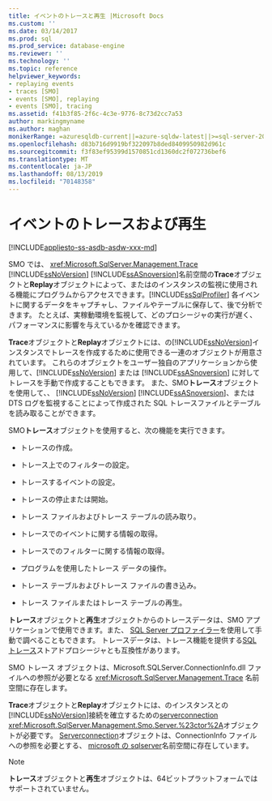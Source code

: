 ```yaml
---
title: イベントのトレースと再生 |Microsoft Docs
ms.custom: ''
ms.date: 03/14/2017
ms.prod: sql
ms.prod_service: database-engine
ms.reviewer: ''
ms.technology: ''
ms.topic: reference
helpviewer_keywords:
- replaying events
- traces [SMO]
- events [SMO], replaying
- events [SMO], tracing
ms.assetid: f41b3f85-2f6c-4c3e-9776-8c73d2cc7a53
author: markingmyname
ms.author: maghan
monikerRange: =azuresqldb-current||=azure-sqldw-latest||>=sql-server-2016||=sqlallproducts-allversions||>=sql-server-linux-2017||=azuresqldb-mi-current
ms.openlocfilehash: d83b716d9919bf322097b8ded8409950982d961c
ms.sourcegitcommit: f3f83ef95399d1570851cd1360dc2f072736bef6
ms.translationtype: MT
ms.contentlocale: ja-JP
ms.lasthandoff: 08/13/2019
ms.locfileid: "70148358"
---
```

# <a name="tracing-and-replaying-events"></a>イベントのトレースおよび再生
[!INCLUDE[appliesto-ss-asdb-asdw-xxx-md](../../../includes/appliesto-ss-asdb-asdw-xxx-md.md)]

  SMO では、 <xref:Microsoft.SqlServer.Management.Trace> [!INCLUDE[ssNoVersion](../../../includes/ssnoversion-md.md)] [!INCLUDE[ssASnoversion](../../../includes/ssasnoversion-md.md)]名前空間の**Trace**オブジェクトと**Replay**オブジェクトによって、またはのインスタンスの監視に使用される機能にプログラムからアクセスできます。[!INCLUDE[ssSqlProfiler](../../../includes/sssqlprofiler-md.md)] 各イベントに関するデータをキャプチャし、ファイルやテーブルに保存して、後で分析できます。 たとえば、実稼動環境を監視して、どのプロシージャの実行が遅く、パフォーマンスに影響を与えているかを確認できます。  
  
 **Trace**オブジェクトと**Replay**オブジェクトには、の[!INCLUDE[ssNoVersion](../../../includes/ssnoversion-md.md)]インスタンスでトレースを作成するために使用できる一連のオブジェクトが用意されています。 これらのオブジェクトをユーザー独自のアプリケーションから使用して、[!INCLUDE[ssNoVersion](../../../includes/ssnoversion-md.md)] または [!INCLUDE[ssASnoversion](../../../includes/ssasnoversion-md.md)] に対してトレースを手動で作成することもできます。 また、SMO**トレース**オブジェクトを使用して、、 [!INCLUDE[ssNoVersion](../../../includes/ssnoversion-md.md)] [!INCLUDE[ssASnoversion](../../../includes/ssasnoversion-md.md)]、または DTS ログを監視することによって作成された SQL トレースファイルとテーブルを読み取ることができます。  
  
 SMO**トレース**オブジェクトを使用すると、次の機能を実行できます。  
  
-   トレースの作成。  
  
-   トレース上でのフィルターの設定。  
  
-   トレースするイベントの設定。  
  
-   トレースの停止または開始。  
  
-   トレース ファイルおよびトレース テーブルの読み取り。  
  
-   トレースでのイベントに関する情報の取得。  
  
-   トレースでのフィルターに関する情報の取得。  
  
-   プログラムを使用したトレース データの操作。  
  
-   トレース テーブルおよびトレース ファイルの書き込み。  
  
-   トレース ファイルまたはトレース テーブルの再生。  
  
 **トレース**オブジェクトと**再生**オブジェクトからのトレースデータは、SMO アプリケーションで使用できます。また、 [SQL Server プロファイラー](../../../tools/sql-server-profiler/sql-server-profiler.md)を使用して手動で調べることもできます。 トレースデータは、トレース機能を提供する[SQL トレース](../../../relational-databases/sql-trace/sql-trace.md)ストアドプロシージャとも互換性があります。  
  
 SMO トレース オブジェクトは、Microsoft.SQLServer.ConnectionInfo.dll ファイルへの参照が必要となる <xref:Microsoft.SqlServer.Management.Trace> 名前空間に存在します。  
  
 **Trace**オブジェクトと**Replay**オブジェクトには、のインスタンスとの[!INCLUDE[ssNoVersion](../../../includes/ssnoversion-md.md)]接続を確立するための[serverconnection](https://msdn.microsoft.com/library/microsoft.sqlserver.management.common.serverconnection.aspx) <xref:Microsoft.SqlServer.Management.Smo.Server.%23ctor%2A>オブジェクトが必要です。 [Serverconnection](https://msdn.microsoft.com/library/microsoft.sqlserver.management.common.serverconnection.aspx)オブジェクトは、ConnectionInfo ファイルへの参照を必要とする、 [microsoft の sqlserver](https://msdn.microsoft.com/library/microsoft.sqlserver.management.common)名前空間に存在しています。  
  
> [!NOTE]  
>  **トレース**オブジェクトと**再生**オブジェクトは、64ビットプラットフォームではサポートされていません。  
  
  
